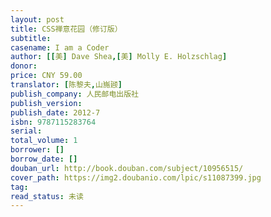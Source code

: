 ```yaml
---
layout: post
title: CSS禅意花园（修订版）
subtitle: 
casename: I am a Coder
author: [[美] Dave Shea,[美] Molly E. Holzschlag]
donor: 
price: CNY 59.00
translator: [陈黎夫,山崺颋]
publish_company: 人民邮电出版社
publish_version: 
publish_date: 2012-7
isbn: 9787115283764
serial: 
total_volume: 1
borrower: []
borrow_date: []
douban_url: http://book.douban.com/subject/10956515/
cover_path: https://img2.doubanio.com/lpic/s11087399.jpg
tag: 
read_status: 未读
---
```

